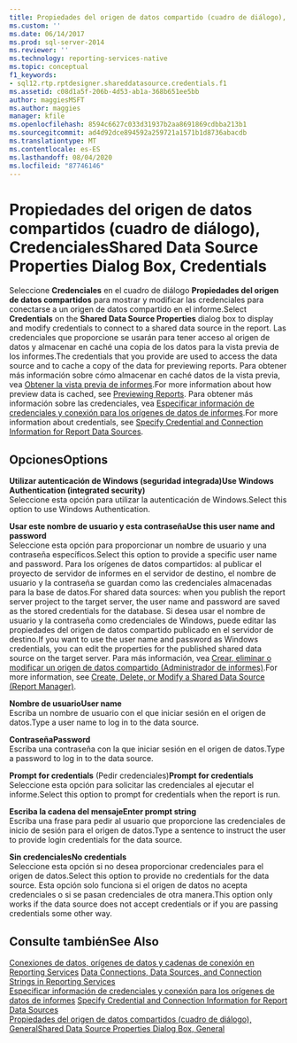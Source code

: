 ```yaml
---
title: Propiedades del origen de datos compartido (cuadro de diálogo), credenciales | Microsoft Docs
ms.custom: ''
ms.date: 06/14/2017
ms.prod: sql-server-2014
ms.reviewer: ''
ms.technology: reporting-services-native
ms.topic: conceptual
f1_keywords:
- sql12.rtp.rptdesigner.shareddatasource.credentials.f1
ms.assetid: c08d1a5f-206b-4d53-ab1a-368b651ee5bb
author: maggiesMSFT
ms.author: maggies
manager: kfile
ms.openlocfilehash: 8594c6627c033d31937b2aa8691869cdbba213b1
ms.sourcegitcommit: ad4d92dce894592a259721a1571b1d8736abacdb
ms.translationtype: MT
ms.contentlocale: es-ES
ms.lasthandoff: 08/04/2020
ms.locfileid: "87746146"
---
```

# <a name="shared-data-source-properties-dialog-box-credentials"></a><span data-ttu-id="e42a4-102">Propiedades del origen de datos compartidos (cuadro de diálogo), Credenciales</span><span class="sxs-lookup"><span data-stu-id="e42a4-102">Shared Data Source Properties Dialog Box, Credentials</span></span>
  <span data-ttu-id="e42a4-103">Seleccione **Credenciales** en el cuadro de diálogo **Propiedades del origen de datos compartidos** para mostrar y modificar las credenciales para conectarse a un origen de datos compartido en el informe.</span><span class="sxs-lookup"><span data-stu-id="e42a4-103">Select **Credentials** on the **Shared Data Source Properties** dialog box to display and modify credentials to connect to a shared data source in the report.</span></span> <span data-ttu-id="e42a4-104">Las credenciales que proporcione se usarán para tener acceso al origen de datos y almacenar en caché una copia de los datos para la vista previa de los informes.</span><span class="sxs-lookup"><span data-stu-id="e42a4-104">The credentials that you provide are used to access the data source and to cache a copy of the data for previewing reports.</span></span> <span data-ttu-id="e42a4-105">Para obtener más información sobre cómo almacenar en caché datos de la vista previa, vea [Obtener la vista previa de informes](reports/previewing-reports.md).</span><span class="sxs-lookup"><span data-stu-id="e42a4-105">For more information about how preview data is cached, see [Previewing Reports](reports/previewing-reports.md).</span></span> <span data-ttu-id="e42a4-106">Para obtener más información sobre las credenciales, vea [Especificar información de credenciales y conexión para los orígenes de datos de informes](report-data/specify-credential-and-connection-information-for-report-data-sources.md).</span><span class="sxs-lookup"><span data-stu-id="e42a4-106">For more information about credentials, see [Specify Credential and Connection Information for Report Data Sources](report-data/specify-credential-and-connection-information-for-report-data-sources.md).</span></span>  
  
## <a name="options"></a><span data-ttu-id="e42a4-107">Opciones</span><span class="sxs-lookup"><span data-stu-id="e42a4-107">Options</span></span>  
 <span data-ttu-id="e42a4-108">**Utilizar autenticación de Windows (seguridad integrada)**</span><span class="sxs-lookup"><span data-stu-id="e42a4-108">**Use Windows Authentication (integrated security)**</span></span>  
 <span data-ttu-id="e42a4-109">Seleccione esta opción para utilizar la autenticación de Windows.</span><span class="sxs-lookup"><span data-stu-id="e42a4-109">Select this option to use Windows Authentication.</span></span>  
  
 <span data-ttu-id="e42a4-110">**Usar este nombre de usuario y esta contraseña**</span><span class="sxs-lookup"><span data-stu-id="e42a4-110">**Use this user name and password**</span></span>  
 <span data-ttu-id="e42a4-111">Seleccione esta opción para proporcionar un nombre de usuario y una contraseña específicos.</span><span class="sxs-lookup"><span data-stu-id="e42a4-111">Select this option to provide a specific user name and password.</span></span> <span data-ttu-id="e42a4-112">Para los orígenes de datos compartidos: al publicar el proyecto de servidor de informes en el servidor de destino, el nombre de usuario y la contraseña se guardan como las credenciales almacenadas para la base de datos.</span><span class="sxs-lookup"><span data-stu-id="e42a4-112">For shared data sources: when you publish the report server project to the target server, the user name and password are saved as the stored credentials for the database.</span></span> <span data-ttu-id="e42a4-113">Si desea usar el nombre de usuario y la contraseña como credenciales de Windows, puede editar las propiedades del origen de datos compartido publicado en el servidor de destino.</span><span class="sxs-lookup"><span data-stu-id="e42a4-113">If you want to use the user name and password as Windows credentials, you can edit the properties for the published shared data source on the target server.</span></span> <span data-ttu-id="e42a4-114">Para más información, vea [Crear, eliminar o modificar un origen de datos compartido &#40;Administrador de informes&#41;](../../2014/reporting-services/create-delete-or-modify-a-shared-data-source-report-manager.md).</span><span class="sxs-lookup"><span data-stu-id="e42a4-114">For more information, see [Create, Delete, or Modify a Shared Data Source &#40;Report Manager&#41;](../../2014/reporting-services/create-delete-or-modify-a-shared-data-source-report-manager.md).</span></span>  
  
 <span data-ttu-id="e42a4-115">**Nombre de usuario**</span><span class="sxs-lookup"><span data-stu-id="e42a4-115">**User name**</span></span>  
 <span data-ttu-id="e42a4-116">Escriba un nombre de usuario con el que iniciar sesión en el origen de datos.</span><span class="sxs-lookup"><span data-stu-id="e42a4-116">Type a user name to log in to the data source.</span></span>  
  
 <span data-ttu-id="e42a4-117">**Contraseña**</span><span class="sxs-lookup"><span data-stu-id="e42a4-117">**Password**</span></span>  
 <span data-ttu-id="e42a4-118">Escriba una contraseña con la que iniciar sesión en el origen de datos.</span><span class="sxs-lookup"><span data-stu-id="e42a4-118">Type a password to log in to the data source.</span></span>  
  
 <span data-ttu-id="e42a4-119">**Prompt for credentials** (Pedir credenciales)</span><span class="sxs-lookup"><span data-stu-id="e42a4-119">**Prompt for credentials**</span></span>  
 <span data-ttu-id="e42a4-120">Seleccione esta opción para solicitar las credenciales al ejecutar el informe.</span><span class="sxs-lookup"><span data-stu-id="e42a4-120">Select this option to prompt for credentials when the report is run.</span></span>  
  
 <span data-ttu-id="e42a4-121">**Escriba la cadena del mensaje**</span><span class="sxs-lookup"><span data-stu-id="e42a4-121">**Enter prompt string**</span></span>  
 <span data-ttu-id="e42a4-122">Escriba una frase para pedir al usuario que proporcione las credenciales de inicio de sesión para el origen de datos.</span><span class="sxs-lookup"><span data-stu-id="e42a4-122">Type a sentence to instruct the user to provide login credentials for the data source.</span></span>  
  
 <span data-ttu-id="e42a4-123">**Sin credenciales**</span><span class="sxs-lookup"><span data-stu-id="e42a4-123">**No credentials**</span></span>  
 <span data-ttu-id="e42a4-124">Seleccione esta opción si no desea proporcionar credenciales para el origen de datos.</span><span class="sxs-lookup"><span data-stu-id="e42a4-124">Select this option to provide no credentials for the data source.</span></span> <span data-ttu-id="e42a4-125">Esta opción solo funciona si el origen de datos no acepta credenciales o si se pasan credenciales de otra manera.</span><span class="sxs-lookup"><span data-stu-id="e42a4-125">This option only works if the data source does not accept credentials or if you are passing credentials some other way.</span></span>  
  
## <a name="see-also"></a><span data-ttu-id="e42a4-126">Consulte también</span><span class="sxs-lookup"><span data-stu-id="e42a4-126">See Also</span></span>  
 <span data-ttu-id="e42a4-127">[Conexiones de datos, orígenes de datos y cadenas de conexión en Reporting Services](../../2014/reporting-services/data-connections-data-sources-and-connection-strings-in-reporting-services.md) </span><span class="sxs-lookup"><span data-stu-id="e42a4-127">[Data Connections, Data Sources, and Connection Strings in Reporting Services](../../2014/reporting-services/data-connections-data-sources-and-connection-strings-in-reporting-services.md) </span></span>  
 <span data-ttu-id="e42a4-128">[Especificar información de credenciales y conexión para los orígenes de datos de informes](report-data/specify-credential-and-connection-information-for-report-data-sources.md) </span><span class="sxs-lookup"><span data-stu-id="e42a4-128">[Specify Credential and Connection Information for Report Data Sources](report-data/specify-credential-and-connection-information-for-report-data-sources.md) </span></span>  
 [<span data-ttu-id="e42a4-129">Propiedades del origen de datos compartidos (cuadro de diálogo), General</span><span class="sxs-lookup"><span data-stu-id="e42a4-129">Shared Data Source Properties Dialog Box, General</span></span>](../../2014/reporting-services/shared-data-source-properties-dialog-box-general.md)  
  
  
